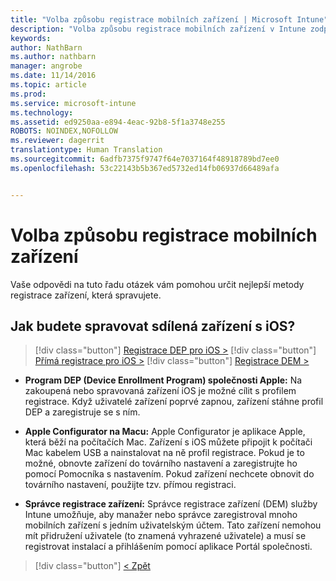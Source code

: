 ```yaml
---
title: "Volba způsobu registrace mobilních zařízení | Microsoft Intune"
description: "Volba způsobu registrace mobilních zařízení v Intune zodpovězením několik jednoduchých dotazů"
keywords: 
author: NathBarn
ms.author: nathbarn
manager: angrobe
ms.date: 11/14/2016
ms.topic: article
ms.prod: 
ms.service: microsoft-intune
ms.technology: 
ms.assetid: ed9250aa-e894-4eac-92b8-5f1a3748e255
ROBOTS: NOINDEX,NOFOLLOW
ms.reviewer: dagerrit
translationtype: Human Translation
ms.sourcegitcommit: 6adfb7375f9747f64e7037164f48918789bd7ee0
ms.openlocfilehash: 53c22143b5b367ed5732ed14fb06937d66489afa


---
```

# <a name="choose-how-to-enroll-mobile-devices"></a>Volba způsobu registrace mobilních zařízení

Vaše odpovědi na tuto řadu otázek vám pomohou určit nejlepší metody registrace zařízení, která spravujete.


## <a name="how-will-you-manage-shared-ios-devices"></a>**Jak budete spravovat sdílená zařízení s iOS?**

> [!div class="button"]
[Registrace DEP pro iOS >](/intune/deploy-use/ios-device-enrollment-program-in-microsoft-intune)
> [!div class="button"]
[Přímá registrace pro iOS >](/intune/deploy-use/ios-direct-enrollment-in-microsoft-intune)
> [!div class="button"]
[Registrace DEM >](/intune/deploy-use/enroll-corporate-owned-devices-with-the-device-enrollment-manager-in-microsoft-intune)

  - **Program DEP (Device Enrollment Program) společnosti Apple:** Na zakoupená nebo spravovaná zařízení iOS je možné cílit s profilem registrace. Když uživatelé zařízení poprvé zapnou, zařízení stáhne profil DEP a zaregistruje se s ním.

  - **Apple Configurator na Macu:** Apple Configurator je aplikace Apple, která běží na počítačích Mac. Zařízení s iOS můžete připojit k počítači Mac kabelem USB a nainstalovat na ně profil registrace. Pokud je to možné, obnovte zařízení do továrního nastavení a zaregistrujte ho pomocí Pomocníka s nastavením. Pokud zařízení nechcete obnovit do továrního nastavení, použijte tzv. přímou registraci.

  - **Správce registrace zařízení:** Správce registrace zařízení (DEM) služby Intune umožňuje, aby manažer nebo správce zaregistroval mnoho mobilních zařízení s jedním uživatelským účtem. Tato zařízení nemohou mít přidružení uživatele (to znamená vyhrazené uživatele) a musí se registrovat instalací a přihlášením pomocí aplikace Portál společnosti.

  > [!div class="button"]
  [< Zpět](choose-how-to-enroll-devices3.md)



<!--HONumber=Dec16_HO2-->


